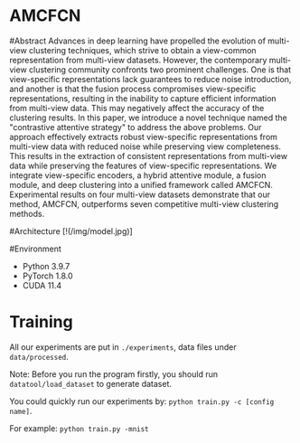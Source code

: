 # AMCFCN


#Abstract
Advances in deep learning have propelled the evolution of multi-view clustering techniques, which strive to obtain a view-common representation from multi-view datasets. However, the contemporary multi-view clustering community confronts two prominent challenges. One is that view-specific representations lack guarantees to reduce noise introduction, and another is that the fusion process compromises view-specific representations, resulting in the inability to capture efficient information from multi-view data. This may negatively affect the accuracy of the clustering results. In this paper, we introduce a novel technique named the "contrastive attentive strategy" to address the above problems. Our approach effectively extracts robust view-specific representations from multi-view data with reduced noise while preserving view completeness. This results in the extraction of consistent representations from multi-view data while preserving the features of view-specific representations. We integrate view-specific encoders, a hybrid attentive module, a fusion module, and deep clustering into a unified framework called AMCFCN. Experimental results on four multi-view datasets demonstrate that our method, AMCFCN, outperforms seven competitive multi-view clustering methods. 

#Architecture
[!(/img/model.jpg)]

#Environment

- Python 3.9.7
- PyTorch 1.8.0
- CUDA 11.4

# Training

All our experiments are put in `./experiments`, data files under `data/processed`.

Note: Before you run the program firstly, you should run `datatool/load_dataset` to generate dataset.

You could quickly run our experiments by: `python train.py -c [config name]`.

For example: `python train.py -mnist`
